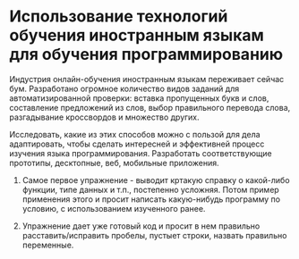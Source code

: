 # Использование технологий обучения иностранным языкам для обучения программированию

Индустрия онлайн-обучения иностранным языкам переживает сейчас бум. Разработано огромное количество видов заданий для автоматизированной проверки: вставка пропущенных букв и слов, составление предложений из слов, выбор правильного перевода слова, разгадывание кроссвордов и множество других.

Исследовать, какие из этих способов можно с пользой для дела адаптировать, чтобы сделать интересней и эффективней процесс изучения языка программирования.
Разработать соответствующие прототипы, десктопные, веб, мобильные приложения. 


1. Самое первое упражнение - выводит кртакую справку о какой-либо функции, типе данных и т.п., постепенно усложняя. Потом пример применения этого и просит написать какую-нибудь программу по условию, с использованием изученного ранее.

2. Упражнение дает уже готовый код и просит в нем правильно расставить/исправить пробелы, пустыет строки, назвать правильно переменные.
